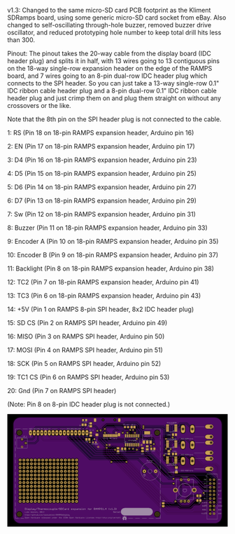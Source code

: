 v1.3: Changed to the same micro-SD card PCB footprint as the Kliment SDRamps board, using some generic micro-SD card socket from eBay.
Also changed to self-oscillating through-hole buzzer, removed buzzer drive oscillator, and reduced prototyping hole number to keep total drill hits less than 300.

Pinout: The pinout takes the 20-way cable from the display board (IDC header plug) and splits it in half, with 13 wires going to 13 contiguous pins on the 18-way single-row
expansion header on the edge of the RAMPS board, and 7 wires going to an 8-pin dual-row IDC header plug which connects to the SPI header. So you can just take a 13-way
single-row 0.1" IDC ribbon cable header plug and a 8-pin dual-row 0.1" IDC ribbon cable header plug and just crimp them on and plug them straight on without any crossovers or
the like.

Note that the 8th pin on the SPI header plug is not connected to the cable.


1: RS (Pin 18 on 18-pin RAMPS expansion header, Arduino pin 16) 

2: EN (Pin 17 on 18-pin RAMPS expansion header, Arduino pin 17) 

3: D4 (Pin 16 on 18-pin RAMPS expansion header, Arduino pin 23) 

4: D5 (Pin 15 on 18-pin RAMPS expansion header, Arduino pin 25) 

5: D6 (Pin 14 on 18-pin RAMPS expansion header, Arduino pin 27) 

6: D7 (Pin 13 on 18-pin RAMPS expansion header, Arduino pin 29) 

7: Sw (Pin 12 on 18-pin RAMPS expansion header, Arduino pin 31) 

8: Buzzer (Pin 11 on 18-pin RAMPS expansion header, Arduino pin 33) 

9: Encoder A (Pin 10 on 18-pin RAMPS expansion header, Arduino pin 35) 

10: Encoder B (Pin 9 on 18-pin RAMPS expansion header, Arduino pin 37) 

11: Backlight (Pin 8 on 18-pin RAMPS expansion header, Arduino pin 38) 

12: TC2 (Pin 7 on 18-pin RAMPS expansion header, Arduino pin 41) 

13: TC3 (Pin 6 on 18-pin RAMPS expansion header, Arduino pin 43) 


14: +5V (Pin 1 on RAMPS 8-pin SPI header, 8x2 IDC header plug)

15: SD CS (Pin 2 on RAMPS SPI header, Arduino pin 49) 

16: MISO (Pin 3 on RAMPS SPI header, Arduino pin 50) 

17: MOSI (Pin 4 on RAMPS SPI header, Arduino pin 51) 

18: SCK (Pin 5 on RAMPS SPI header, Arduino pin 52) 

19: TC1 CS (Pin 6 on RAMPS SPI header, Arduino pin 53) 

20: Gnd (Pin 7 on RAMPS SPI header)

(Note: Pin 8 on 8-pin IDC header plug is not connected.)

![](https://github.com/lukeweston/RAMPSdisplay/raw/master/v1.3/RAMPSdisplay-pcb.png)
